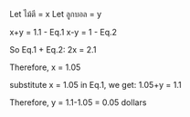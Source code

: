 Let ไม้ตี = x
Let ลูกบอล = y

x+y = 1.1   - Eq.1
x-y = 1     - Eq.2

So Eq.1 + Eq.2: 2x = 2.1

Therefore, x = 1.05

substitute x = 1.05 in Eq.1, we get: 1.05+y = 1.1

Therefore, y = 1.1-1.05 = 0.05 dollars
